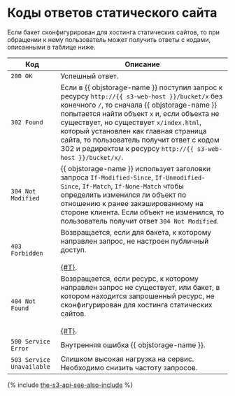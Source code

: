 # Коды ответов статического сайта

Если бакет сконфигурирован для хостинга статических сайтов, то при обращении к нему пользователь может получить ответы с кодами, описанными в таблице ниже.

Код | Описание
-----------|---------
`200 OK` | Успешный ответ.
`302 Found`  | Если в {{ objstorage-name }} поступил запрос к ресурсу `http://{{ s3-web-host }}/bucket/x` без конечного `/`, то сначала {{ objstorage-name }} попытается найти объект `x` и, если объекта не существует, но существует `x/index.html`, который установлен как главная страница сайта, то пользователь получит ответ с кодом 302 и редиректом к ресурсу `http://{{ s3-web-host }}/bucket/x/`.
`304 Not Modified` | {{ objstorage-name }} использует заголовки запроса `If-Modified-Since`, `If-Unmodified-Since`, `If-Match`, `If-None-Match` чтобы определить изменился ли объект по отношению к ранее закэшированному на стороне клиента. Если объект не изменился, то пользователь получит ответ `304 Not Modified`.
`403 Forbidden` | Возвращается, если для бакета, к которому направлен запрос, не настроен публичный доступ.<br/><br/>[{#T}](../../../operations/buckets/bucket-availability.md).
`404 Not Found` | Возвращается, если ресурс, к которому направлен запрос не существует, или бакет, в котором находится запрошенный ресурс, не сконфигурирован для хостинга статических сайтов.<br/><br/>[{#T}](../../../operations/hosting/setup.md).
`500 Service Error` | Внутренняя ошибка {{ objstorage-name }}.
`503 Service Unavailable` | Слишком высокая нагрузка на сервис. Необходимо снизить частоту запросов.

{% include [the-s3-api-see-also-include](../../../../_includes/storage/the-s3-api-see-also-include.md) %}